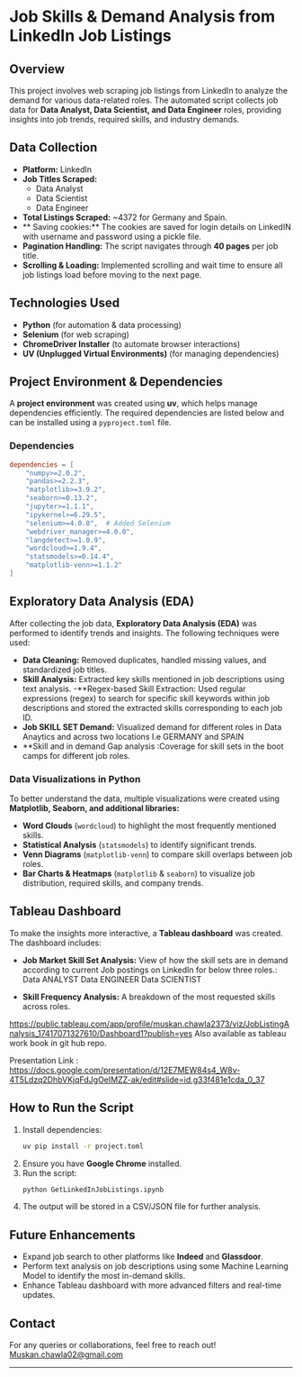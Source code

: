 # Job Skills & Demand Analysis from LinkedIn Job Listings

## Overview
This project involves web scraping job listings from LinkedIn to analyze the demand for various data-related roles. The automated script collects job data for **Data Analyst, Data Scientist, and Data Engineer** roles, providing insights into job trends, required skills, and industry demands.

## Data Collection
- **Platform:** LinkedIn
- **Job Titles Scraped:**
  - Data Analyst
  - Data Scientist
  - Data Engineer
- **Total Listings Scraped:** ~4372 for Germany and Spain.
- ** Saving cookies:** The cookies are saved for login details on LinkedIN with username and password using a pickle file.
- **Pagination Handling:** The script navigates through **40 pages** per job title.
- **Scrolling & Loading:** Implemented scrolling and wait time to ensure all job listings load before moving to the next page.

## Technologies Used
- **Python** (for automation & data processing)
- **Selenium** (for web scraping)
- **ChromeDriver Installer** (to automate browser interactions)
- **UV (Unplugged Virtual Environments)** (for managing dependencies)

## Project Environment & Dependencies
A **project environment** was created using **uv**, which helps manage dependencies efficiently. The required dependencies are listed below and can be installed using a `pyproject.toml` file.

### Dependencies
```toml
dependencies = [
    "numpy>=2.0.2",
    "pandas>=2.2.3",
    "matplotlib>=3.9.2",
    "seaborn>=0.13.2",
    "jupyter>=1.1.1",
    "ipykernel>=6.29.5",
    "selenium>=4.0.0",  # Added Selenium
    "webdriver_manager>=4.0.0",
    "langdetect>=1.0.9",
    "wordcloud>=1.9.4",
    "statsmodels>=0.14.4",
    "matplotlib-venn>=1.1.2"
]
```

## Exploratory Data Analysis (EDA)
After collecting the job data, **Exploratory Data Analysis (EDA)** was performed to identify trends and insights. The following techniques were used:
- **Data Cleaning:** Removed duplicates, handled missing values, and standardized job titles.
- **Skill Analysis:** Extracted key skills mentioned in job descriptions using text analysis.
-**Regex-based Skill Extraction: Used regular expressions (regex) to search for specific skill keywords within job descriptions and stored the extracted skills corresponding to each job ID.
- **Job SKILL SET Demand:** Visualized demand for different roles in Data Anaytics and across two locations I.e GERMANY and SPAIN
- **Skill and in demand Gap analysis :Coverage for skill sets in the boot camps for different job roles.

### Data Visualizations in Python
To better understand the data, multiple visualizations were created using **Matplotlib, Seaborn, and additional libraries:**
- **Word Clouds** (`wordcloud`) to highlight the most frequently mentioned skills.
- **Statistical Analysis** (`statsmodels`) to identify significant trends.
- **Venn Diagrams** (`matplotlib-venn`) to compare skill overlaps between job roles.
- **Bar Charts & Heatmaps** (`matplotlib` & `seaborn`) to visualize job distribution, required skills, and company trends.

## Tableau Dashboard
To make the insights more interactive, a **Tableau dashboard** was created. The dashboard includes:
- **Job Market Skill Set Analysis:** View of how the skill sets are in demand according to current Job postings on LinkedIn for below three roles.:
Data ANALYST
Data ENGINEER
Data SCIENTIST


- **Skill Frequency Analysis:** A breakdown of the most requested skills across roles.

https://public.tableau.com/app/profile/muskan.chawla2373/viz/JobListingAnalysis_17417071327610/Dashboard1?publish=yes
Also available as tableau work book in git hub repo.

Presentation Link : https://docs.google.com/presentation/d/12E7MEW84s4_W8v-4T5Ldzq2DhbVKjqFdJgOeIMZZ-ak/edit#slide=id.g33f481e1cda_0_37

## How to Run the Script
1. Install dependencies:
   ```sh
   uv pip install -r project.toml
   ```
2. Ensure you have **Google Chrome** installed.
3. Run the script:
   ```sh
   python GetLinkedInJobListings.ipynb
   ```
4. The output will be stored in a CSV/JSON file for further analysis.

## Future Enhancements
- Expand job search to other platforms like **Indeed** and **Glassdoor**.
- Perform  text analysis on job descriptions using some Machine Learning Model to identify the most in-demand skills.
- Enhance Tableau dashboard with more advanced filters and real-time updates.

## Contact
For any queries or collaborations, feel free to reach out!
Muskan.chawla02@gmail.com

---

